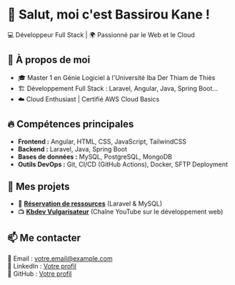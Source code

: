 # 👋 Salut, moi c'est Bassirou Kane !
💻 Développeur Full Stack | 🌍 Passionné par le Web et le Cloud

## 🚀 À propos de moi
- 🎓 Master 1 en Génie Logiciel à l'Université Iba Der Thiam de Thiès
- 🏗️ Développement Full Stack : Laravel, Angular, Java, Spring Boot...
- ☁️ Cloud Enthusiast | Certifié AWS Cloud Basics

## 🔥 Compétences principales
- **Frontend :** Angular, HTML, CSS, JavaScript, TailwindCSS
- **Backend :** Laravel, Java, Spring Boot
- **Bases de données :** MySQL, PostgreSQL, MongoDB
- **Outils DevOps :** Git, CI/CD (GitHub Actions), Docker, SFTP Deployment

## 📌 Mes projets
- 🚀 **[Réservation de ressources](https://github.com/votre-projet)** (Laravel & MySQL)
- 📺 **[Kbdev Vulgarisateur](https://www.youtube.com/@kbdevvulgarisateur)** (Chaîne YouTube sur le développement web)

## 📫 Me contacter
📧 Email : [votre.email@example.com](mailto:votre.email@example.com)  
🔗 LinkedIn : [Votre profil](https://linkedin.com/in/votreprofil)  
📍 GitHub : [Votre profil](https://github.com/votreutilisateur)

